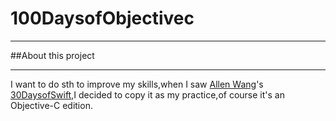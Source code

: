 # 100DaysofObjectivec
***
##About this project
***
I want to do sth to improve my skills,when I saw [Allen Wang](https://twitter.com/creativewang)'s [30DaysofSwift](https://github.com/allenwong/30DaysofSwift),I decided to  copy it as my practice,of course it's an Objective-C edition.